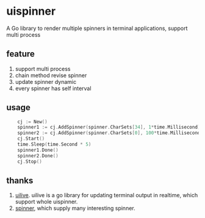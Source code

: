 # uispinner
A Go library to render multiple spinners in terminal applications, support multi process

## feature
1. support multi process
2. chain method revise spinner
3. update spinner dynamic
4. every spinner has self interval

## usage
```go
	cj := New()
	spinner1 := cj.AddSpinner(spinner.CharSets[34], 1*time.Millisecond).SetComplete("helloWorld").SetPrefix("abc").SetSuffix("ab")
	spinner2 := cj.AddSpinner(spinner.CharSets[0], 100*time.Millisecond).SetComplete("good")
	cj.Start()
	time.Sleep(time.Second * 5)
	spinner1.Done()
	spinner2.Done()
	cj.Stop()
```

## thanks
1. [uilive](https://github.com/gosuri/uilive). uilive is a go library for updating terminal output in realtime, which support whole uispinner.
2. [spinner](https://github.com/briandowns/spinner), which supply many interesting spinner.